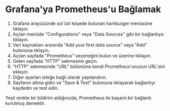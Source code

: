 # Grafana'ya Prometheus'u Bağlamak

1. Grafana arayüzünde sol üst köşede bulunan hamburger menüsüne tıklayın.
2. Açılan menüde "Configurations" veya "Data Sources" gibi bir bağlantıya tıklayın.
3. Veri kaynakları arasında "Add your first data source" veya "Add" butonuna tıklayın.
4. Açılan sayfada "Prometheus" seçeneğini bulun ve üzerine tıklayın.
5. Gelen sayfada "HTTP" sekmesine geçin.
6. "HTTP" sekmesinde "URL" bölümüne kendi Prometheus'unuzun URL'sini ekleyin.
7. Diğer ayarları isteğe bağlı olarak yapılandırın.
8. Sayfanın altına gidin ve "Save & Test" butonuna tıklayarak bağlantıyı kaydedin ve test edin.

Yeşil renkte bir bildirim aldığınızda, Prometheus ile başarılı bir bağlantı kurulmuş demektir.

